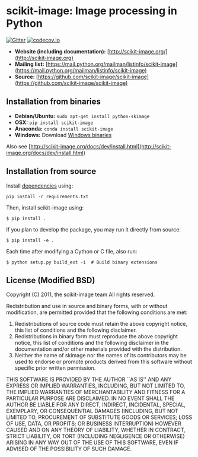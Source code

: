 # scikit-image: Image processing in Python

[![Gitter](https://badges.gitter.im/Join%20Chat.svg)](https://gitter.im/scikit-image/scikit-image?utm_source=badge&utm_medium=badge&utm_campaign=pr-badge)
[![codecov.io](https://codecov.io/github/scikit-image/scikit-image/coverage.svg?branch=master)](https://codecov.io/github/scikit-image/scikit-image?branch=master)

- **Website (including documentation):** [http://scikit-image.org/](http://scikit-image.org)
- **Mailing list:** [https://mail.python.org/mailman/listinfo/scikit-image](https://mail.python.org/mailman/listinfo/scikit-image)
- **Source:** [https://github.com/scikit-image/scikit-image](https://github.com/scikit-image/scikit-image)

## Installation from binaries

- **Debian/Ubuntu:** ``sudo apt-get install python-skimage``
- **OSX:** ``pip install scikit-image``
- **Anaconda:** ``conda install scikit-image``
- **Windows:** Download [Windows binaries](http://www.lfd.uci.edu/~gohlke/pythonlibs/#scikits.image)

Also see
[http://scikit-image.org/docs/dev/install.html](http://scikit-image.org/docs/dev/install.html)

## Installation from source

Install [dependencies](DEPENDS.txt) using:

```
pip install -r requirements.txt
```

Then, install scikit-image using:

```
$ pip install .
```

If you plan to develop the package, you may run it directly from source:

```
$ pip install -e .
```

Each time after modifying a Cython or C file, also run:

```
$ python setup.py build_ext -i  # Build binary extensions
```

## License (Modified BSD)

Copyright (C) 2011, the scikit-image team
All rights reserved.

Redistribution and use in source and binary forms, with or without
modification, are permitted provided that the following conditions are
met:

 1. Redistributions of source code must retain the above copyright
    notice, this list of conditions and the following disclaimer.
 2. Redistributions in binary form must reproduce the above copyright
    notice, this list of conditions and the following disclaimer in
    the documentation and/or other materials provided with the
    distribution.
 3. Neither the name of skimage nor the names of its contributors may be
    used to endorse or promote products derived from this software without
    specific prior written permission.

THIS SOFTWARE IS PROVIDED BY THE AUTHOR ``AS IS'' AND ANY EXPRESS OR
IMPLIED WARRANTIES, INCLUDING, BUT NOT LIMITED TO, THE IMPLIED
WARRANTIES OF MERCHANTABILITY AND FITNESS FOR A PARTICULAR PURPOSE ARE
DISCLAIMED. IN NO EVENT SHALL THE AUTHOR BE LIABLE FOR ANY DIRECT,
INDIRECT, INCIDENTAL, SPECIAL, EXEMPLARY, OR CONSEQUENTIAL DAMAGES
(INCLUDING, BUT NOT LIMITED TO, PROCUREMENT OF SUBSTITUTE GOODS OR
SERVICES; LOSS OF USE, DATA, OR PROFITS; OR BUSINESS INTERRUPTION)
HOWEVER CAUSED AND ON ANY THEORY OF LIABILITY, WHETHER IN CONTRACT,
STRICT LIABILITY, OR TORT (INCLUDING NEGLIGENCE OR OTHERWISE) ARISING
IN ANY WAY OUT OF THE USE OF THIS SOFTWARE, EVEN IF ADVISED OF THE
POSSIBILITY OF SUCH DAMAGE.


